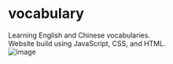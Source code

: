 # vocabulary
Learning English and Chinese vocabularies.<br>
Website build using JavaScript, CSS, and HTML.<br>
![image](https://github.com/qcleoli/vocabulary/assets/37585120/25407381-0292-42a4-abb6-364d60643811)
